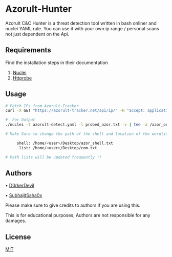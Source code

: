 # Azorult-Hunter

Azorult C&amp;C Hunter is a threat detection tool written in bash onliner and nuclei YAML rule.
You can use it with your own ip range / personal scans not just dependent on the Api.

## Requirements

Find the installation steps in their documentation

1. [Nuclei](https://github.com/projectdiscovery/nuclei)
2. [Httprobe](https://github.com/tomnomnom/httprobe)


## Usage

```bash
# Fetch IPs from Azorult-Tracker
curl -X GET "https://azorult-tracker.net/api/ip/" -H "accept: application/json" | tee -a azor.txt; cat azor.txt | grep -Eo '[0-9]{1,3}\.[0-9]{1,3}\.[0-9]{1,3}\.[0-9]{1,3}' | tee -a fil_azor.txt; cat fil_azor.txt | ./httprobe | tee -a probed_azor.txt

#  For Output 
./nuclei -t azorult-detect.yaml -l probed_azor.txt -v | tee -a /azor_out.txt

# Make Sure to change the path of the shell and location of the wordlist in the .yaml file

     shell: /home/<user>/Desktop/azor_shell.txt
      list: /home/<user>/Desktop/com.txt      

# Path lists will be updated frequently !!
```

## Authors
• [D0rkerDevil](https://twitter.com/D0rkerDevil) 

• [SubhajitSaha0x](https://www.linkedin.com/in/subhajitsaha0x/)

Please make sure to give credits to authors if you are using this.

 This is for educational purposes, Authors are not responsible for any damages.
 
## License
[MIT](https://choosealicense.com/licenses/mit/)
